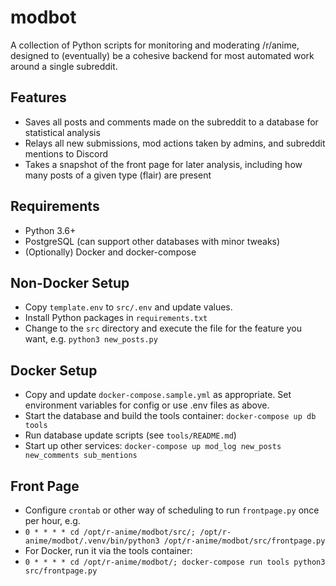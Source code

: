 # modbot
A collection of Python scripts for monitoring and moderating /r/anime, designed to (eventually) be a cohesive backend for most automated work around a single subreddit.

## Features
* Saves all posts and comments made on the subreddit to a database for statistical analysis
* Relays all new submissions, mod actions taken by admins, and subreddit mentions to Discord
* Takes a snapshot of the front page for later analysis, including how many posts of a given type (flair) are present  

## Requirements
* Python 3.6+
* PostgreSQL (can support other databases with minor tweaks)
* (Optionally) Docker and docker-compose

## Non-Docker Setup
* Copy `template.env` to `src/.env` and update values.
* Install Python packages in `requirements.txt`
* Change to the `src` directory and execute the file for the feature you want, e.g. `python3 new_posts.py` 

## Docker Setup
* Copy and update `docker-compose.sample.yml` as appropriate. Set environment variables for config or use .env files as above.
* Start the database and build the tools container: `docker-compose up db tools`
* Run database update scripts (see `tools/README.md`)
* Start up other services: `docker-compose up mod_log new_posts new_comments sub_mentions`

## Front Page
* Configure `crontab` or other way of scheduling to run `frontpage.py` once per hour, e.g.
 * `0 * * * * cd /opt/r-anime/modbot/src/; /opt/r-anime/modbot/.venv/bin/python3 /opt/r-anime/modbot/src/frontpage.py`
* For Docker, run it via the tools container:
 * `0 * * * * cd /opt/r-anime/modbot/; docker-compose run tools python3 src/frontpage.py`
